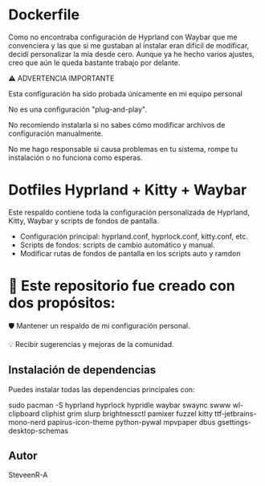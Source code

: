 # Dockerfile


Como no encontraba configuración de Hyprland con Waybar que me convenciera y las que si me gustaban al instalar eran dificil de modificar, decidí personalizar la mía desde cero. Aunque ya he hecho varios ajustes, creo que aún le queda bastante trabajo por delante.


⚠️ ADVERTENCIA IMPORTANTE




Esta configuración ha sido probada únicamente en mi equipo personal

  No es una configuración "plug-and-play".

  No recomiendo instalarla si no sabes cómo modificar archivos de configuración manualmente.

  No me hago responsable si causa problemas en tu sistema, rompe tu instalación o no funciona como esperas.
# Dotfiles Hyprland + Kitty + Waybar

Este respaldo contiene toda la configuración personalizada de Hyprland, Kitty, Waybar y scripts de fondos de pantalla.

- Configuración principal: hyprland.conf, hyprlock.conf, kitty.conf, etc.
- Scripts de fondos: scripts de cambio automático y manual.
- Modificar rutas de fondos de pantalla en los scripts auto y ramdon

# 🔄 Este repositorio fue creado con dos propósitos:

  🛡️ Mantener un respaldo de mi configuración personal.

  💡 Recibir sugerencias y mejoras de la comunidad.


## Instalación de dependencias

Puedes instalar todas las dependencias principales con:

sudo pacman -S hyprland hyprlock hypridle waybar swaync swww wl-clipboard cliphist grim slurp brightnessctl pamixer fuzzel kitty ttf-jetbrains-mono-nerd papirus-icon-theme python-pywal mpvpaper dbus gsettings-desktop-schemas




## Autor
SteveenR-A

